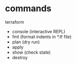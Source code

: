 # commands
terraform
 - console (interactive REPL)
 - fmt (format indents in \*.tf file)
 - plan (dry run)
 - apply
 - show (check state)
 - destroy
